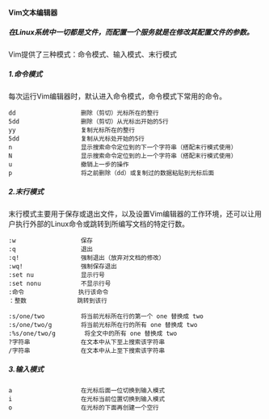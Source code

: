 #### Vim文本编辑器

##### 在Linux系统中一切都是文件，而配置一个服务就是在修改其配置文件的参数。

 Vim提供了三种模式：命令模式、输入模式、末行模式

##### 1.命令模式

每次运行Vim编辑器时，默认进入命令模式，命令模式下常用的命令。

```
dd					删除（剪切）光标所在的整行
5dd					删除（剪切）从光标出开始的5行
yy					复制光标所在的整行
5dd					复制从光标处开始的5行
n					显示搜索命令定位到的下一个字符串（搭配末行模式使用）
N					显示搜索命令定位到的上一个字符串（搭配末行模式使用）
u					撤销上一步的操作
p					将之前删除（dd）或复制过的数据粘贴到光标后面
```

##### 2.末行模式

末行模式主要用于保存或退出文件，以及设置Vim编辑器的工作环境，还可以让用户执行外部的Linux命令或跳转到所编写文档的特定行数。

```
:w					保存
:q					退出
:q!					强制退出（放弃对文档的修改）
:wq!				强制保存退出
:set nu				显示行号
:set nonu			不显示行号
:命令				  执行该命令
：整数				 跳转到该行
```

```
:s/one/two			将当前光标所在行的第一个 one 替换成 two
:s/one/two/g		将当前光标所在行的所有 one 替换成 two
:%s/one/two/g      	 将全文中的所有 one 替换成 two
?字符串			  在文本中从下至上搜索该字符串
/字符串			  在文本中从上至下搜索该字符串
```

##### 3.输入模式

```
a					在光标后面一位切换到输入模式
i					在光标当前位置切换到输入模式
o					在光标的下面再创建一个空行
```





